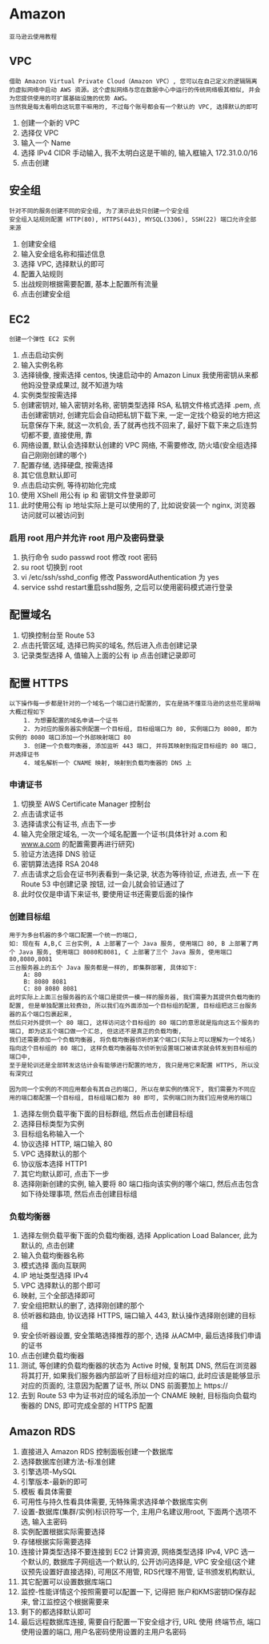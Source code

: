# Amazon

    亚马逊云使用教程

## VPC

    借助 Amazon Virtual Private Cloud（Amazon VPC）, 您可以在自己定义的逻辑隔离的虚拟网络中启动 AWS 资源。这个虚拟网络与您在数据中心中运行的传统网络极其相似, 并会为您提供使用的可扩展基础设施的优势 AWS。
    当然我是每太看明白这玩意干嘛用的, 不过每个账号都会有一个默认的 VPC, 选择默认的即可

1. 创建一个新的 VPC
2. 选择仅 VPC
3. 输入一个 Name
4. 选择 IPv4 CIDR 手动输入,  我不太明白这是干嘛的,  输入框输入 172.31.0.0/16
5. 点击创建

## 安全组

    针对不同的服务创建不同的安全组, 为了演示此处只创建一个安全组
    安全组入站规则配置 HTTP(80), HTTPS(443), MYSQL(3306), SSH(22) 端口允许全部来源

1. 创建安全组
2. 输入安全组名称和描述信息
3. 选择 VPC,  选择默认的即可
4. 配置入站规则
5. 出战规则根据需要配置, 基本上配置所有流量
6. 点击创建安全组

## EC2

    创建一个弹性 EC2 实例

1. 点击启动实例
2. 输入实例名称
3. 选择镜像, 搜索选择 centos, 快速启动中的 Amazon Linux 我使用密钥从来都他妈没登录成果过, 就不知道为啥
4. 实例类型按需选择
5. 创建密钥对, 输入密钥对名称, 密钥类型选择 RSA,  私钥文件格式选择 .pem, 点击创建密钥对, 创建完后会自动把私钥下载下来, 一定一定找个稳妥的地方把这玩意保存下来, 就这一次机会, 丢了就再也找不回来了, 最好下载下来之后连剪切都不要, 直接使用, 靠
6. 网络设置, 默认会选择默认创建的 VPC 网络, 不需要修改, 防火墙(安全组选择自己刚刚创建的哪个)
7. 配置存储, 选择硬盘, 按需选择
8. 其它信息默认即可
9. 点击启动实例, 等待初始化完成
10. 使用 XShell 用公有 ip 和 密钥文件登录即可
11. 此时使用公有 ip 地址实际上是可以使用的了, 比如说安装一个 nginx, 浏览器访问就可以被访问到

### 启用 root 用户并允许 root 用户及密码登录

1. 执行命令 sudo passwd root 修改 root 密码
2. su root 切换到 root
3. vi /etc/ssh/sshd_config 修改 PasswordAuthentication 为 yes
4. service sshd restart重启sshd服务, 之后可以使用密码模式进行登录

## 配置域名

1. 切换控制台至 Route 53
2. 点击托管区域, 选择已购买的域名, 然后进入点击创建记录
3. 记录类型选择 A,  值输入上面的公有 ip 点击创建记录即可

## 配置 HTTPS

    以下操作每一步都是针对的一个域名一个端口进行配置的, 实在是搞不懂亚马逊的这些花里胡哨
    大概过程如下
        1. 为想要配置的域名申请一个证书
        2. 为对应的服务器实例配置一个目标组, 目标组端口为 80, 实例端口为 8080, 即为实例的 8080 端口添加一个外部映射端口 80
        3. 创建一个负载均衡器, 添加监听 443 端口, 并将其映射到指定目标组的 80 端口, 并选择证书
        4. 域名解析一个 CNAME 映射, 映射到负载均衡器的 DNS 上

### 申请证书

1. 切换至 AWS Certificate Manager 控制台
2. 点击请求证书
3. 选择请求公有证书, 点击下一步
4. 输入完全限定域名, 一次一个域名配置一个证书(具体针对 a.com 和 www.a.com 的配置需要再进行研究)
5. 验证方法选择 DNS 验证
6. 密钥算法选择 RSA 2048
7. 点击请求之后会在证书列表看到一条记录, 状态为等待验证, 点进去, 点一下 在 Route 53 中创建记录 按钮, 过一会儿就会验证通过了
8. 此时仅仅是申请下来证书, 要使用证书还需要后面的操作

### 创建目标组

    用于为多台机器的多个端口配置一个统一的端口,
    如: 现在有 A,B,C 三台实例, A 上部署了一个 Java 服务, 使用端口 80, B 上部署了两个 Java 服务, 使用端口 8080和8081, C 上部署了三个 Java 服务, 使用端口 80,8080,8081
    三台服务器上的五个 Java 服务都是一样的, 即集群部署, 具体如下: 
        A: 80
        B: 8080 8081
        C: 80 8080 8081
    此时实际上上面三台服务器的五个端口是提供一模一样的服务器, 我们需要为其提供负载均衡的配置, 但是单独配置比较费劲, 所以我们在外面添加一个目标组的配置, 目标组把这三台服务器的五个端口包裹起来, 
    然后只对外提供一个 80 端口, 这样访问这个目标组的 80 端口的意思就是指向这五个服务的端口, 即为这五个端口做一个汇总, 但这还不是真正的负载均衡,
    我们还需要添加一个负载均衡器, 将负载均衡器侦听的某个端口(实际上可以理解为一个域名)指向这个目标组的 80 端口, 这样负载均衡器每次侦听到设置端口被请求就会转发到目标组的端口中, 
    至于是轮训还是全部转发这估计会有能够进行配置的地方, 我只是用它来配置 HTTPS, 所以没有深究过
    
    因为同一个实例的不同应用都会有其自己的端口, 所以在单实例的情况下, 我们需要为不同应用的端口都配置一个目标组, 目标组端口都为 80 即可, 实例端口则为我们应用使用的端口

1. 选择左侧负载平衡下面的目标群组, 然后点击创建目标组
2. 选择目标类型为实例
3. 目标组名称输入一个
4. 协议选择 HTTP,  端口输入 80
5. VPC 选择默认的那个
6. 协议版本选择 HTTP1
7. 其它均默认即可, 点击下一步
8. 选择刚新创建的实例, 输入要将 80 端口指向该实例的哪个端口, 然后点击包含如下待处理事项, 然后点击创建目标组

### 负载均衡器

1. 选择左侧负载平衡下面的负载均衡器, 选择 Application Load Balancer, 此为默认的,  点击创建
2. 输入负载均衡器名称
3. 模式选择 面向互联网
4. IP 地址类型选择 IPv4
5. VPC 选择默认的那个即可
6. 映射, 三个全部选择即可
7. 安全组把默认的删了, 选择刚创建的那个
8. 侦听器和路由, 协议选择 HTTPS, 端口输入 443, 默认操作选择刚创建的目标组
9. 安全侦听器设置, 安全策略选择推荐的那个, 选择 从ACM中,  最后选择我们申请的证书
10. 点击创建负载均衡器
11. 测试, 等创建的负载均衡器的状态为 Active 时候, 复制其 DNS, 然后在浏览器将其打开, 如果我们服务器内部监听了目标组对应的端口, 此时应该是能够显示对应的页面的, 注意因为配置了证书, 所以 DNS 前面要加上 https://
12. 去到 Route 53 中为证书对应的域名添加一个 CNAME 映射, 目标指向负载均衡器的 DNS, 即可完成全部的 HTTPS 配置


## Amazon RDS

1. 直接进入 Amazon RDS 控制面板创建一个数据库
2. 选择数据库创建方法-标准创建
3. 引擎选项-MySQL
4. 引擎版本-最新的即可
5. 模板 看具体需要
6. 可用性与持久性看具体需要, 无特殊需求选择单个数据库实例
7. 设置-数据库(集群/实例)标识符写一个, 主用户名建议用root, 下面两个选项不选, 输入主密码
8. 实例配置根据实际需要选择
9. 存储根据实际需要选择
10. 连接计算类型选择不要连接到 EC2 计算资源, 网络类型选择 IPv4, VPC 选一个默认的, 数据库子网组选一个默认的, 公开访问选择是, VPC 安全组(这个建议预先设置好直接选择), 可用区不用管, RDS代理不用管, 证书颁发机构默认,
11. 其它配置可以设置数据库端口
12. 监控-性能详情这个按照需要可以配置一下, 记得把 账户和KMS密钥ID保存起来, 曾江监控这个根据需要来
13. 剩下的都选择默认即可
14. 最后远程数据库连接, 需要自行配置一下安全组才行, URL 使用 终端节点, 端口使用设置的端口, 用户名密码使用设置的主用户名密码